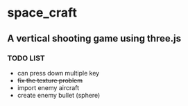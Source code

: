 # space_craft 

## A vertical shooting game using three.js

### TODO LIST
+ can press down multiple key
+ ~~fix the texture problem~~
+ import enemy aircraft
+ create enemy bullet (sphere)